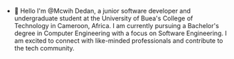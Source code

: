 - 👋 Hello I'm @Mcwih Dedan, a junior software developer and undergraduate student at the University of Buea's College of Technology in Cameroon, Africa. I am currently pursuing a Bachelor's degree in Computer Engineering with a focus on Software Engineering. I am excited to connect with like-minded professionals and contribute to the tech community.

<!---
McwihDedan/McwihDedan is a ✨ special ✨ repository because its `README.md` (this file) appears on your GitHub profile.
You can click the Preview link to take a look at your changes.
--->
